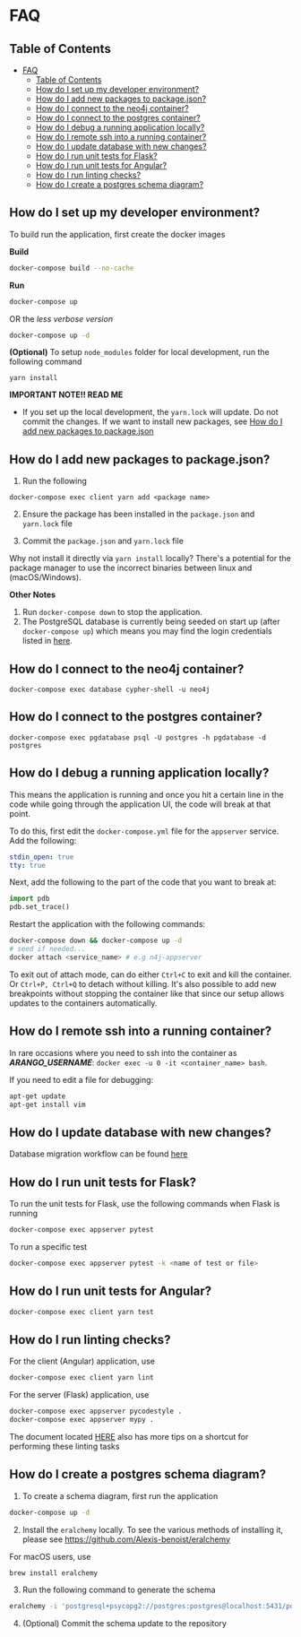 # FAQ

## Table of Contents
- [FAQ](#faq)
  - [Table of Contents](#table-of-contents)
  - [How do I set up my developer environment?](#how-do-i-set-up-my-developer-environment)
  - [How do I add new packages to package.json?](#how-do-i-add-new-packages-to-packagejson)
  - [How do I connect to the neo4j container?](#how-do-i-connect-to-the-neo4j-container)
  - [How do I connect to the postgres container?](#how-do-i-connect-to-the-postgres-container)
  - [How do I debug a running application locally?](#how-do-i-debug-a-running-application-locally)
  - [How do I remote ssh into a running container?](#how-do-i-remote-ssh-into-a-running-container)
  - [How do I update database with new changes?](#how-do-i-update-database-with-new-changes)
  - [How do I run unit tests for Flask?](#how-do-i-run-unit-tests-for-flask)
  - [How do I run unit tests for Angular?](#how-do-i-run-unit-tests-for-angular)
  - [How do I run linting checks?](#how-do-i-run-linting-checks)
  - [How do I create a postgres schema diagram?](#how-do-i-create-a-postgres-schema-diagram)

## How do I set up my developer environment?
To build run the application, first create the docker images

__Build__
```bash
docker-compose build --no-cache
```

__Run__
```bash
docker-compose up
```
OR the *less verbose version*
```bash
docker-compose up -d
```

__(Optional)__
To setup `node_modules` folder for local development, run the following command
```
yarn install
```
__IMPORTANT NOTE!! READ ME__
- If you set up the local development, the `yarn.lock` will update. Do not commit the changes. If we want to install new packages, see [How do I add new packages to package.json](#how-do-i-add-new-packages-to-packagejson)


## How do I add new packages to package.json?
1. Run the following
```
docker-compose exec client yarn add <package name>
```

2. Ensure the package has been installed in the `package.json` and `yarn.lock` file

3. Commit the `package.json` and `yarn.lock` file

Why not install it directly via `yarn install` locally? There's a potential for the package manager to use the incorrect binaries between linux and (macOS/Windows).

__Other Notes__
1. Run `docker-compose down` to stop the application.
2. The PostgreSQL database is currently being seeded on start up (after `docker-compose up`) which means you may find the login credentials listed in [here](../appserver/fixtures/seed.json).

## How do I connect to the neo4j container?
```
docker-compose exec database cypher-shell -u neo4j
```

## How do I connect to the postgres container?
```
docker-compose exec pgdatabase psql -U postgres -h pgdatabase -d postgres
```

## How do I debug a running application locally?
This means the application is running and once you hit a certain line in the code
while going through the application UI, the code will break at that point.

To do this, first edit the `docker-compose.yml` file for the `appserver` service. Add the following:

```yml
stdin_open: true
tty: true
```
Next, add the following to the part of the code that you want to break at:

```python
import pdb
pdb.set_trace()
```

Restart the application with the following commands:

```bash
docker-compose down && docker-compose up -d
# seed if needed...
docker attach <service_name> # e.g n4j-appserver
```
To exit out of attach mode, can do either `Ctrl+C` to exit and kill the container. Or `Ctrl+P, Ctrl+Q` to detach without killing. It's also possible to add new breakpoints without stopping the container like that since our setup allows updates to the containers automatically.

## How do I remote ssh into a running container?
In rare occasions where you need to ssh into the container as ***ARANGO_USERNAME***: `docker exec -u 0 -it <container_name> bash`.

If you need to edit a file for debugging:

```bash
apt-get update
apt-get install vim
```

## How do I update database with new changes?
Database migration workflow can be found [here](https://github.com/SBRG/kg-prototypes/blob/master/appserver/migrations/README.md)

## How do I run unit tests for Flask?
To run the unit tests for Flask, use the following commands when Flask is running

```bash
docker-compose exec appserver pytest
```

To run a specific test
```bash
docker-compose exec appserver pytest -k <name of test or file>
```

## How do I run unit tests for Angular?
```bash
docker-compose exec client yarn test
```

## How do I run linting checks?
For the client (Angular) application, use
```bash
docker-compose exec client yarn lint
```

For the server (Flask) application, use
```bash
docker-compose exec appserver pycodestyle .
docker-compose exec appserver mypy .
```

The document located [HERE](./dev/linting.md) also has more tips on a shortcut for performing these linting tasks

## How do I create a postgres schema diagram?
1. To create a schema diagram, first run the application
```bash
docker-compose up -d
```

2. Install the `eralchemy` locally. To see the various methods of installing it, please see https://github.com/Alexis-benoist/eralchemy

For macOS users, use
```bash
brew install eralchemy
```

3. Run the following command to generate the schema
```bash
eralchemy -i 'postgresql+psycopg2://postgres:postgres@localhost:5431/postgres' -o docs/dev/schema-current.pdf
```

4. (Optional) Commit the schema update to the repository
